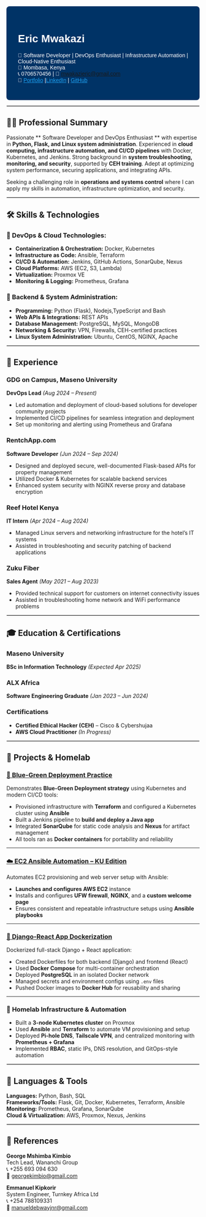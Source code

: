 <div style="background-color: #003366; color: white; padding: 30px; border-radius: 8px; font-family: Arial, sans-serif;">
  
# **Eric Mwakazi**
🔧  Software Developer | DevOps Enthusiast | Infrastructure Automation | Cloud-Native Enthusiast  
📍 Mombasa, Kenya  
📞 0706570456 | 📧 mwakazieric@gmail.com  
🔗 <a href="https://mwakazieric.vercel.app" style="color: #1DA1F2;">Portfolio</a> |<a href="https://www.linkedin.com/in/eric-mwakazi" style="color: #1DA1F2;">LinkedIn</a> | <a href="https://github.com/eric-mwakazi" style="color: #1DA1F2;">GitHub</a>

</div>

<hr style="border:1px solid #ccc;">

## 🧑‍💻 **Professional Summary**

Passionate ** Software Developer and DevOps Enthusiast ** with expertise in **Python, Flask, and Linux system administration**. Experienced in **cloud computing, infrastructure automation, and CI/CD pipelines** with Docker, Kubernetes, and Jenkins. Strong background in **system troubleshooting, monitoring, and security**, supported by **CEH training**. Adept at optimizing system performance, securing applications, and integrating APIs.

Seeking a challenging role in **operations and systems control** where I can apply my skills in automation, infrastructure optimization, and security.

<hr style="border:1px solid #ccc;">

## 🛠 **Skills & Technologies**

### 🔹 DevOps & Cloud Technologies:
- **Containerization & Orchestration:** Docker, Kubernetes  
- **Infrastructure as Code:** Ansible, Terraform  
- **CI/CD & Automation:** Jenkins, GitHub Actions, SonarQube, Nexus  
- **Cloud Platforms:** AWS (EC2, S3, Lambda)  
- **Virtualization:** Proxmox VE  
- **Monitoring & Logging:** Prometheus, Grafana  

### 🔹 Backend & System Administration:
- **Programming:** Python (Flask), Nodejs,TypeScript and Bash  
- **Web APIs & Integrations:** REST APIs  
- **Database Management:** PostgreSQL, MySQL, MongoDB  
- **Networking & Security:** VPN, Firewalls, CEH-certified practices  
- **Linux System Administration:** Ubuntu, CentOS, NGINX, Apache  

<hr style="border:1px solid #ccc;">

## 💼 **Experience**

### **GDG on Campus, Maseno University**  
**DevOps Lead** *(Aug 2024 – Present)*  
- Led automation and deployment of cloud-based solutions for developer community projects  
- Implemented CI/CD pipelines for seamless integration and deployment  
- Set up monitoring and alerting using Prometheus and Grafana 

### **RentchApp.com**  
**Software Developer** *(Jun 2024 – Sep 2024)*  
- Designed and deployed secure, well-documented Flask-based APIs for property management  
- Utilized Docker & Kubernetes for scalable backend services  
- Enhanced system security with NGINX reverse proxy and database encryption  

### **Reef Hotel Kenya**  
**IT Intern** *(Apr 2024 – Aug 2024)*  
- Managed Linux servers and networking infrastructure for the hotel’s IT systems  
- Assisted in troubleshooting and security patching of backend applications  

### **Zuku Fiber**  
**Sales Agent** *(May 2021 – Aug 2023)*  
- Provided technical support for customers on internet connectivity issues  
- Assisted in troubleshooting home network and WiFi performance problems  

<hr style="border:1px solid #ccc;">

## 🎓 **Education & Certifications**

### **Maseno University**  
**BSc in Information Technology** *(Expected Apr 2025)*  

### **ALX Africa**  
**Software Engineering Graduate** *(Jan 2023 – Jun 2024)*  

### **Certifications**
- **Certified Ethical Hacker (CEH)** – Cisco & Cybershujaa  
- **AWS Cloud Practitioner** *(In Progress)*  

<hr style="border:1px solid #ccc;">

## 🚀 **Projects & Homelab**

### [🔵 Blue-Green Deployment Practice](https://github.com/eric-mwakazi/Blue-Green-Deploy-Practice)
Demonstrates **Blue-Green Deployment strategy** using Kubernetes and modern CI/CD tools:
- Provisioned infrastructure with **Terraform** and configured a Kubernetes cluster using **Ansible**
- Built a Jenkins pipeline to **build and deploy a Java app**
- Integrated **SonarQube** for static code analysis and **Nexus** for artifact management
- All tools ran as **Docker containers** for portability and reliability

---

### [☁️ EC2 Ansible Automation – KU Edition](https://github.com/eric-mwakazi/ku-edition)
Automates EC2 provisioning and web server setup with Ansible:
- **Launches and configures AWS EC2** instance
- Installs and configures **UFW firewall**, **NGINX**, and a **custom welcome page**
- Ensures consistent and repeatable infrastructure setups using **Ansible playbooks**

---

### [🐳 Django-React App Dockerization](https://github.com/eric-mwakazi/Django-and-React-app-Dockerization)
Dockerized full-stack Django + React application:
- Created Dockerfiles for both backend (Django) and frontend (React)
- Used **Docker Compose** for multi-container orchestration
- Deployed **PostgreSQL** in an isolated Docker network
- Managed secrets and environment configs using `.env` files
- Pushed Docker images to **Docker Hub** for reusability and sharing

---

### 🧪 **Homelab Infrastructure & Automation**
- Built a **3-node Kubernetes cluster** on Proxmox
- Used **Ansible** and **Terraform** to automate VM provisioning and setup
- Deployed **Pi-hole DNS**, **Tailscale VPN**, and centralized monitoring with **Prometheus + Grafana**
- Implemented **RBAC**, static IPs, DNS resolution, and GitOps-style automation

<hr style="border:1px solid #ccc;">

## 🧰 **Languages & Tools**

**Languages:** Python, Bash, SQL  
**Frameworks/Tools:** Flask, Git, Docker, Kubernetes, Terraform, Ansible  
**Monitoring:** Prometheus, Grafana, SonarQube  
**Cloud & Virtualization:** AWS, Proxmox, Nexus, Jenkins  

<hr style="border:1px solid #ccc;">

## 📇 **References**

**George Mshimba Kimbio**  
Tech Lead, Wananchi Group  
📞 +255 693 094 630  
📧 georgekimbio@gmail.com  

**Emmanuel Kipkorir**  
System Engineer, Turnkey Africa Ltd  
📞 +254 788109331  
📧 manueldebwayjnr@gmail.com  
